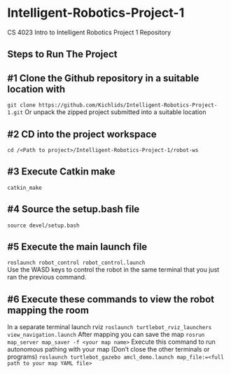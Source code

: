 # Intelligent-Robotics-Project-1
CS 4023 Intro to Intelligent Robotics Project 1 Repository

## Steps to Run The Project 

## #1 Clone the Github repository in a suitable location with
`git clone https://github.com/Kichlids/Intelligent-Robotics-Project-1.git`
Or unpack the zipped project submitted into a suitable location

## #2 CD into the project workspace
`cd /<Path to project>/Intelligent-Robotics-Project-1/robot-ws`

## #3 Execute Catkin make
`catkin_make`

## #4 Source the setup.bash file
`source devel/setup.bash`

## #5 Execute the main launch file
`roslaunch robot_control robot_control.launch`   
Use the WASD keys to control the robot in the same terminal that you just ran the previous command.

## #6 Execute these commands to view the robot mapping the room
In a separate terminal launch rviz
`roslaunch turtlebot_rviz_launchers view_navigation.launch`
After mapping you can save the map
`rosrun map_server map_saver -f <your map name>`
Execute this command to run autonomous pathing with your map (Don’t close the other terminals or programs)
`roslaunch turtlebot_gazebo amcl_demo.launch map_file:=<full path to your map YAML file>`
